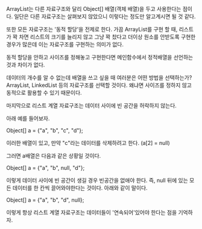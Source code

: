 ArrayList는 다른 자료구조와 달리 Object[] 배열(객체 배열)을 두고 사용한다는 점이다. 일단은 다른 자료구조는 살펴보지 않았으니 이렇다는 정도만 알고계시면 될 것 같다.



또한 모든 자료구조는 '동적 할당'을 전제로 한다. 가끔 ArrayList를 구현 할 때, 리스트가 꽉 차면 리스트의 크기를 늘리지 않고 그냥 꽉 찼다고 더이상 원소를 안받도록 구현한 경우가 많은데 이는 자료구조를 구현하는 의미가 없다.



동적 할당을 안하고 사이즈를 정해놓고 구현한다면 메인함수에서 정적배열을 선언하는 것과 차이가 없다.



데이터의 개수를 알 수 없는데 배열을 쓰고 싶을 때 여러분은 어떤 방법을 선택하는가? ArrayList, LinkedList 등의 자료구조를 선택할 것이다. 왜냐면 사이즈를 정하지 않고 동적으로 활용할 수 있기 때문이다.





마지막으로 리스트 계열 자료구조는 데이터 사이에 빈 공간을 허락하지 않는다.

아래 예를 들어보자.



Object[] a = {"a", "b", "c", "d"};

이러한 배열이 있고, 만약 "c"라는 데이터를 삭제하려고 한다. (a[2] = null)



그러면 a배열은 다음과 같은 상황일 것이다.

Object[] a = {"a", "b", null, "d"};



이렇게 데이터 사이에 빈 공간이 생길 경우 빈공간을 없애야 한다. 즉, null 뒤에 있는 모든 데이터를 한 칸씩 끌어와야한다는 것이다. 아래와 같이 말이다.

Object[] a = {"a", "b", "d", null};



이렇게 항상 리스트 계열 자료구조는 데이터들이 '연속되어'있어야 한다는 점을 기억하자.